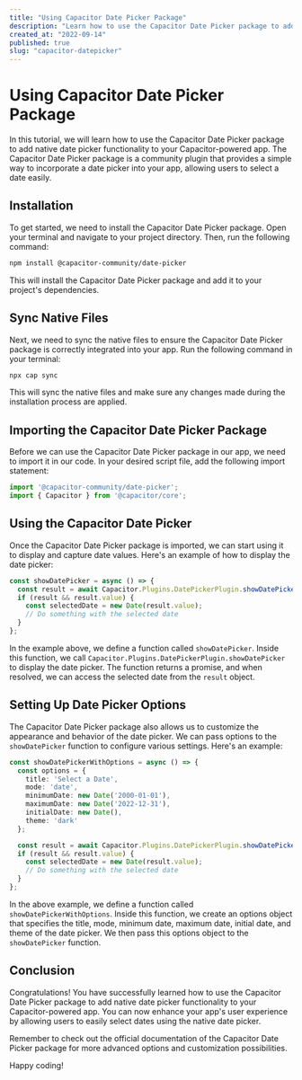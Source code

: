 ```yaml
---
title: "Using Capacitor Date Picker Package"
description: "Learn how to use the Capacitor Date Picker package to add native date picker functionality to your Capacitor-powered app."
created_at: "2022-09-14"
published: true
slug: "capacitor-datepicker"
---
```


# Using Capacitor Date Picker Package

In this tutorial, we will learn how to use the Capacitor Date Picker package to add native date picker functionality to your Capacitor-powered app. The Capacitor Date Picker package is a community plugin that provides a simple way to incorporate a date picker into your app, allowing users to select a date easily.

## Installation

To get started, we need to install the Capacitor Date Picker package. Open your terminal and navigate to your project directory. Then, run the following command:

```bash
npm install @capacitor-community/date-picker
```

This will install the Capacitor Date Picker package and add it to your project's dependencies.

## Sync Native Files

Next, we need to sync the native files to ensure the Capacitor Date Picker package is correctly integrated into your app. Run the following command in your terminal:

```bash
npx cap sync
```

This will sync the native files and make sure any changes made during the installation process are applied.

## Importing the Capacitor Date Picker Package

Before we can use the Capacitor Date Picker package in our app, we need to import it in our code. In your desired script file, add the following import statement:

```typescript
import '@capacitor-community/date-picker';
import { Capacitor } from '@capacitor/core';
```

## Using the Capacitor Date Picker

Once the Capacitor Date Picker package is imported, we can start using it to display and capture date values. Here's an example of how to display the date picker:

```typescript
const showDatePicker = async () => {
  const result = await Capacitor.Plugins.DatePickerPlugin.showDatePicker();
  if (result && result.value) {
    const selectedDate = new Date(result.value);
    // Do something with the selected date
  }
};
```

In the example above, we define a function called `showDatePicker`. Inside this function, we call `Capacitor.Plugins.DatePickerPlugin.showDatePicker` to display the date picker. The function returns a promise, and when resolved, we can access the selected date from the `result` object.

## Setting Up Date Picker Options

The Capacitor Date Picker package also allows us to customize the appearance and behavior of the date picker. We can pass options to the `showDatePicker` function to configure various settings. Here's an example:

```typescript
const showDatePickerWithOptions = async () => {
  const options = {
    title: 'Select a Date',
    mode: 'date',
    minimumDate: new Date('2000-01-01'),
    maximumDate: new Date('2022-12-31'),
    initialDate: new Date(),
    theme: 'dark'
  };

  const result = await Capacitor.Plugins.DatePickerPlugin.showDatePicker(options);
  if (result && result.value) {
    const selectedDate = new Date(result.value);
    // Do something with the selected date
  }
};
```

In the above example, we define a function called `showDatePickerWithOptions`. Inside this function, we create an options object that specifies the title, mode, minimum date, maximum date, initial date, and theme of the date picker. We then pass this options object to the `showDatePicker` function.

## Conclusion

Congratulations! You have successfully learned how to use the Capacitor Date Picker package to add native date picker functionality to your Capacitor-powered app. You can now enhance your app's user experience by allowing users to easily select dates using the native date picker.

Remember to check out the official documentation of the Capacitor Date Picker package for more advanced options and customization possibilities.

Happy coding!
